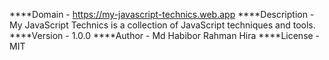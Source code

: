 ****Domain - https://my-javascript-technics.web.app
****Description - My JavaScript Technics is a collection of JavaScript techniques and tools.
****Version - 1.0.0
****Author - Md Habibor Rahman Hira
****License - MIT